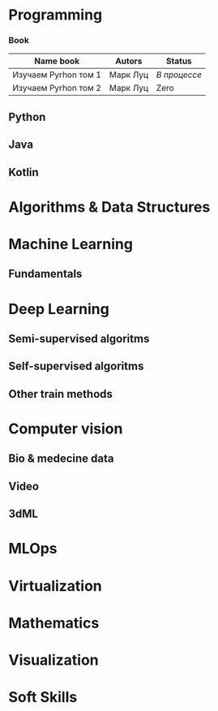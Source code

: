 # Programming
### Book
|Name book | Autors | Status |
|----------|--------|--------|
|Изучаем Pyrhon том 1 | Марк Луц| *В процессе*|
|Изучаем Pyrhon том 2 | Марк Луц| Zero|
## Python
## Java
## Kotlin
# Algorithms & Data Structures
# Machine Learning
## Fundamentals
# Deep Learning
## Semi-supervised algoritms
## Self-supervised algoritms
## Other train methods
# Computer vision
## Bio & medecine data
## Video
## 3dML

# MLOps
# Virtualization
# Mathematics
# Visualization
# Soft Skills
